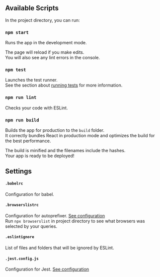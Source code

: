 ## Available Scripts

In the project directory, you can run:

### `npm start`

Runs the app in the development mode.<br>

The page will reload if you make edits.<br>
You will also see any lint errors in the console.

### `npm test`

Launches the test runner.<br>
See the section about [running tests](https://facebook.github.io/create-react-app/docs/running-tests) for more information.

### `npm run lint`

Checks your code with ESLint.<br>

### `npm run build`

Builds the app for production to the `build` folder.<br>
It correctly bundles React in production mode and optimizes the build for the best performance.

The build is minified and the filenames include the hashes.<br>
Your app is ready to be deployed!

## Settings

#### `.babelrc`
Configuration for babel.

#### `.browserslistrc`
Configuration for autoprefixer. [See configuration](https://github.com/browserslist/browserslist#readme)<br>
Run `npx browserslist` in project directory to see what browsers was selected by your queries.

#### `.eslintignore`
List of files and folders that will be ignored by ESLint.

#### `.jest.config.js`
Configuration for Jest. [See configuration](https://jestjs.io/docs/en/configuration)
